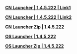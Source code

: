 **[CN Launcher | 1.4.5.222 | Link1](https://autopatchcn.bhsr.com/client/cn/20250126122954_bHjqcoZZPuQuNAMy/gw_PC/StarRail_setup_1.4.5.exe)**   

**[CN Launcher | 1.4.5.222 | Link2](https://bhrpg-prod.oss-accelerate.aliyuncs.com/client/cn/20250126122954_bHjqcoZZPuQuNAMy/gw_PC/StarRail_setup_1.4.5.exe)**

**[CN Launcher Zip | 1.4.5.222](https://hyp-webstatic.mihoyo.com/hyp-client/jGHBHlcOq1_1.4.5.222_1_1_cps_hyp_cn_jGHBHlcOq1_23mihoyo_202501242344_MGcUoDtr.zip)** 

**[OS Launcher | 1.4.5.222](https://download-porter.hoyoverse.com/download-porter/2025/02/10/3.0_0210_setup_hoyoverse.exe?trace_key=StarRail_setup_ua_dee67fd60ec2)**

**[OS Launcher Zip | 1.4.5.222](https://hyp-webstatic.hoyoverse.com/hyp-client/VYTpXlbWo8_1.4.5.222_1_0_cps_hyp_global_VYTpXlbWo8_17hoyoverse_202502081527_GlmkpTwG.zip)**